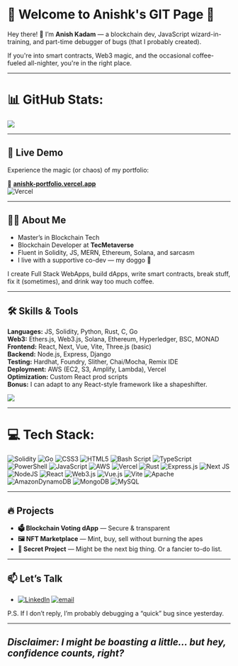 # 🌟 Welcome to Anishk's GIT Page 🌟

Hey there! 👋 I’m **Anish Kadam** — a blockchain dev, JavaScript wizard-in-training, and part-time debugger of bugs (that I probably created).

If you're into smart contracts, Web3 magic, and the occasional coffee-fueled all-nighter, you're in the right place.

---

# 📊 GitHub Stats:
![](https://nirzak-streak-stats.vercel.app/?user=Atreusx1&theme=dark&hide_border=false)<br/>

---

## 🚀 Live Demo

Experience the magic (or chaos) of my portfolio:

🔗 **[anishk-portfolio.vercel.app](https://anishk-portfolio.vercel.app/)**  
![Vercel](https://img.shields.io/badge/Deployed-Vercel-000?logo=vercel&logoColor=white)

---

## 👨‍💻 About Me

- Master’s in Blockchain Tech  
- Blockchain Developer at **TecMetaverse**  
- Fluent in Solidity, JS, MERN, Ethereum, Solana, and sarcasm  
- I live with a supportive co-dev — my doggo 🐶

I create Full Stack WebApps, build dApps, write smart contracts, break stuff, fix it (sometimes), and drink way too much coffee.

---

## 🛠️ Skills & Tools

**Languages:** JS, Solidity, Python, Rust, C, Go  
**Web3:** Ethers.js, Web3.js, Solana, Ethereum, Hyperledger, BSC, MONAD  
**Frontend:** React, Next, Vue, Vite, Three.js (basic)  
**Backend:** Node.js, Express, Django  
**Testing:** Hardhat, Foundry, Slither, Chai/Mocha, Remix IDE  
**Deployment:** AWS (EC2, S3, Amplify, Lambda), Vercel  
**Optimization:** Custom React prod scripts  
**Bonus:** I can adapt to any React-style framework like a shapeshifter.

![](https://github-readme-stats.vercel.app/api/top-langs/?username=Atreusx1&theme=dark&hide_border=false&include_all_commits=true&count_private=true&layout=compact)

---

# 💻 Tech Stack:
![Solidity](https://img.shields.io/badge/Solidity-%23363636.svg?style=for-the-badge&logo=solidity&logoColor=white) ![Go](https://img.shields.io/badge/go-%2300ADD8.svg?style=for-the-badge&logo=go&logoColor=white) ![CSS3](https://img.shields.io/badge/css3-%231572B6.svg?style=for-the-badge&logo=css3&logoColor=white) ![HTML5](https://img.shields.io/badge/html5-%23E34F26.svg?style=for-the-badge&logo=html5&logoColor=white) ![Bash Script](https://img.shields.io/badge/bash_script-%23121011.svg?style=for-the-badge&logo=gnu-bash&logoColor=white) ![TypeScript](https://img.shields.io/badge/typescript-%23007ACC.svg?style=for-the-badge&logo=typescript&logoColor=white) ![PowerShell](https://img.shields.io/badge/PowerShell-%235391FE.svg?style=for-the-badge&logo=powershell&logoColor=white) ![JavaScript](https://img.shields.io/badge/javascript-%23323330.svg?style=for-the-badge&logo=javascript&logoColor=%23F7DF1E) ![AWS](https://img.shields.io/badge/AWS-%23FF9900.svg?style=for-the-badge&logo=amazon-aws&logoColor=white) ![Vercel](https://img.shields.io/badge/vercel-%23000000.svg?style=for-the-badge&logo=vercel&logoColor=white) ![Rust](https://img.shields.io/badge/rust-%23000000.svg?style=for-the-badge&logo=rust&logoColor=white) ![Express.js](https://img.shields.io/badge/express.js-%23404d59.svg?style=for-the-badge&logo=express&logoColor=%2361DAFB) ![Next JS](https://img.shields.io/badge/Next-black?style=for-the-badge&logo=next.js&logoColor=white) ![NodeJS](https://img.shields.io/badge/node.js-6DA55F?style=for-the-badge&logo=node.js&logoColor=white) ![React](https://img.shields.io/badge/react-%2320232a.svg?style=for-the-badge&logo=react&logoColor=%2361DAFB) ![Web3.js](https://img.shields.io/badge/web3.js-F16822?style=for-the-badge&logo=web3.js&logoColor=white) ![Vue.js](https://img.shields.io/badge/vue.js-%2335495e.svg?style=for-the-badge&logo=vuedotjs&logoColor=%234FC08D) ![Vite](https://img.shields.io/badge/vite-%23646CFF.svg?style=for-the-badge&logo=vite&logoColor=white) ![Apache](https://img.shields.io/badge/apache-%23D42029.svg?style=for-the-badge&logo=apache&logoColor=white) ![AmazonDynamoDB](https://img.shields.io/badge/Amazon%20DynamoDB-4053D6?style=for-the-badge&logo=Amazon%20DynamoDB&logoColor=white) ![MongoDB](https://img.shields.io/badge/MongoDB-%234ea94b.svg?style=for-the-badge&logo=mongodb&logoColor=white) ![MySQL](https://img.shields.io/badge/mysql-4479A1.svg?style=for-the-badge&logo=mysql&logoColor=white)

---

## 🔥 Projects

- **🗳️ Blockchain Voting dApp** — Secure & transparent  
- **🖼️ NFT Marketplace** — Mint, buy, sell without burning the apes  
- **🧪 Secret Project** — Might be the next big thing. Or a fancier to-do list.

---

## 📫 Let’s Talk

- [![LinkedIn](https://img.shields.io/badge/LinkedIn-%230077B5.svg?logo=linkedin&logoColor=white)](https://linkedin.com/in/anish-defi) [![email](https://img.shields.io/badge/Email-D14836?logo=gmail&logoColor=white)](mailto:anishkadam92@gmail.com) 

P.S. If I don’t reply, I’m probably debugging a “quick” bug since yesterday.

---

## *Disclaimer: I might be boasting a little... but hey, confidence counts, right?*
